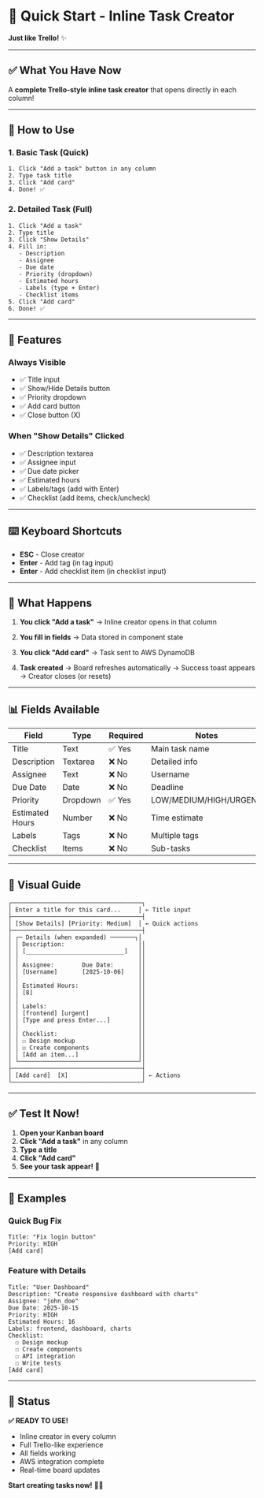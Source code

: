# 🚀 Quick Start - Inline Task Creator

**Just like Trello!** ✨

---

## ✅ **What You Have Now**

A **complete Trello-style inline task creator** that opens directly in each column!

---

## 🎯 **How to Use**

### **1. Basic Task (Quick)**
```
1. Click "Add a task" button in any column
2. Type task title
3. Click "Add card"
4. Done! ✅
```

### **2. Detailed Task (Full)**
```
1. Click "Add a task"
2. Type title
3. Click "Show Details"
4. Fill in:
   - Description
   - Assignee
   - Due date
   - Priority (dropdown)
   - Estimated hours
   - Labels (type + Enter)
   - Checklist items
5. Click "Add card"
6. Done! ✅
```

---

## 🎨 **Features**

### **Always Visible**
- ✅ Title input
- ✅ Show/Hide Details button
- ✅ Priority dropdown
- ✅ Add card button
- ✅ Close button (X)

### **When "Show Details" Clicked**
- ✅ Description textarea
- ✅ Assignee input
- ✅ Due date picker
- ✅ Estimated hours
- ✅ Labels/tags (add with Enter)
- ✅ Checklist (add items, check/uncheck)

---

## ⌨️ **Keyboard Shortcuts**

- **ESC** - Close creator
- **Enter** - Add tag (in tag input)
- **Enter** - Add checklist item (in checklist input)

---

## 🎯 **What Happens**

1. **You click "Add a task"**
   → Inline creator opens in that column

2. **You fill in fields**
   → Data stored in component state

3. **You click "Add card"**
   → Task sent to AWS DynamoDB

4. **Task created**
   → Board refreshes automatically
   → Success toast appears
   → Creator closes (or resets)

---

## 📊 **Fields Available**

| Field | Type | Required | Notes |
|-------|------|----------|-------|
| Title | Text | ✅ Yes | Main task name |
| Description | Textarea | ❌ No | Detailed info |
| Assignee | Text | ❌ No | Username |
| Due Date | Date | ❌ No | Deadline |
| Priority | Dropdown | ✅ Yes | LOW/MEDIUM/HIGH/URGENT |
| Estimated Hours | Number | ❌ No | Time estimate |
| Labels | Tags | ❌ No | Multiple tags |
| Checklist | Items | ❌ No | Sub-tasks |

---

## 🎨 **Visual Guide**

```
┌─────────────────────────────────────┐
│ Enter a title for this card...     │ ← Title input
├─────────────────────────────────────┤
│ [Show Details] [Priority: Medium]  │ ← Quick actions
├─────────────────────────────────────┤
│ ┌─ Details (when expanded) ───────┐│
│ │ Description:                     ││
│ │ [____________________________]   ││
│ │                                  ││
│ │ Assignee:        Due Date:       ││
│ │ [Username]       [2025-10-06]    ││
│ │                                  ││
│ │ Estimated Hours:                 ││
│ │ [8]                              ││
│ │                                  ││
│ │ Labels:                          ││
│ │ [frontend] [urgent]              ││
│ │ [Type and press Enter...]        ││
│ │                                  ││
│ │ Checklist:                       ││
│ │ ☐ Design mockup                  ││
│ │ ☑ Create components              ││
│ │ [Add an item...]                 ││
│ └──────────────────────────────────┘│
├─────────────────────────────────────┤
│ [Add card]  [X]                     │ ← Actions
└─────────────────────────────────────┘
```

---

## ✅ **Test It Now!**

1. **Open your Kanban board**
2. **Click "Add a task"** in any column
3. **Type a title**
4. **Click "Add card"**
5. **See your task appear!** 🎉

---

## 🎯 **Examples**

### **Quick Bug Fix**
```
Title: "Fix login button"
Priority: HIGH
[Add card]
```

### **Feature with Details**
```
Title: "User Dashboard"
Description: "Create responsive dashboard with charts"
Assignee: "john_doe"
Due Date: 2025-10-15
Priority: HIGH
Estimated Hours: 16
Labels: frontend, dashboard, charts
Checklist:
  ☐ Design mockup
  ☐ Create components
  ☐ API integration
  ☐ Write tests
[Add card]
```

---

## 🎉 **Status**

**✅ READY TO USE!**

- Inline creator in every column
- Full Trello-like experience
- All fields working
- AWS integration complete
- Real-time board updates

**Start creating tasks now!** 🚀✨
